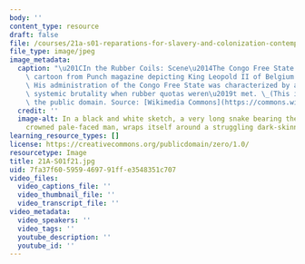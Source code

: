 ```yaml
---
body: ''
content_type: resource
draft: false
file: /courses/21a-s01-reparations-for-slavery-and-colonization-contemporary-movements-for-justice-fall-2021/21a-s01f21.jpg
file_type: image/jpeg
image_metadata:
  caption: "\u201CIn the Rubber Coils: Scene\u2014The Congo Free State.\u201D A 1906\
    \ cartoon from Punch magazine depicting King Leopold II of Belgium as a snake.\
    \ His administration of the Congo Free State was characterized by atrocities and\
    \ systemic brutality when rubber quotas weren\u2019t met. \_(This image is in\
    \ the public domain. Source: [Wikimedia Commons](https://commons.wikimedia.org/wiki/File:Punch_congo_rubber_cartoon.jpg).)"
  credit: ''
  image-alt: In a black and white sketch, a very long snake bearing the head of a
    crowned pale-faced man, wraps itself around a struggling dark-skinned native.
learning_resource_types: []
license: https://creativecommons.org/publicdomain/zero/1.0/
resourcetype: Image
title: 21A-S01f21.jpg
uid: 7fa37f60-5959-4697-91ff-e3548351c707
video_files:
  video_captions_file: ''
  video_thumbnail_file: ''
  video_transcript_file: ''
video_metadata:
  video_speakers: ''
  video_tags: ''
  youtube_description: ''
  youtube_id: ''
---
```

